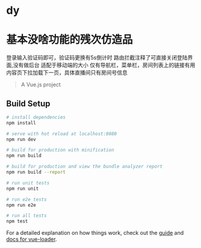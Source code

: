# dy
# 基本没啥功能的残次仿造品
登录输入验证码即可，验证码更换有5s倒计时 路由拦截注释了可直接关闭登陆界面,没有做后台
适配于移动端的大小
仅有导航栏，菜单栏，房间列表上的链接有用
内容页下拉加载下一页，具体直播间只有房间号信息

> A Vue.js project

## Build Setup

``` bash
# install dependencies
npm install

# serve with hot reload at localhost:8080
npm run dev

# build for production with minification
npm run build

# build for production and view the bundle analyzer report
npm run build --report

# run unit tests
npm run unit

# run e2e tests
npm run e2e

# run all tests
npm test
```

For a detailed explanation on how things work, check out the [guide](http://vuejs-templates.github.io/webpack/) and [docs for vue-loader](http://vuejs.github.io/vue-loader).
